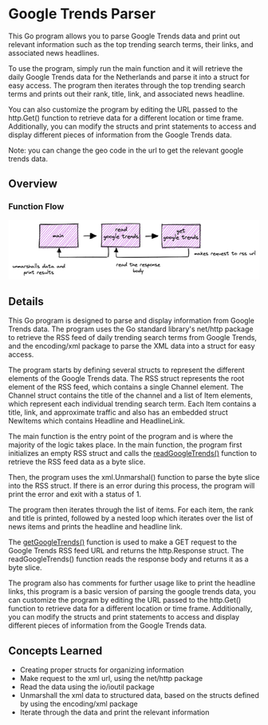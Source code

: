 # Google Trends Parser

This Go program allows you to parse Google Trends data and print out relevant information such as the top trending search terms, their links, and associated news headlines.

To use the program, simply run the main function and it will retrieve the daily Google Trends data for the Netherlands and parse it into a struct for easy access. The program then iterates through the top trending search terms and prints out their rank, title, link, and associated news headline.

You can also customize the program by editing the URL passed to the http.Get() function to retrieve data for a different location or time frame. Additionally, you can modify the structs and print statements to access and display different pieces of information from the Google Trends data.

Note: you can change the geo code in the url to get the relevant google trends data.

## Overview
### Function Flow

![Trends Parser](/images/trends-parser.png "trends parser")

## Details

This Go program is designed to parse and display information from Google Trends data. The program uses the Go standard library's net/http package to retrieve the RSS feed of daily trending search terms from Google Trends, and the encoding/xml package to parse the XML data into a struct for easy access.

The program starts by defining several structs to represent the different elements of the Google Trends data. The RSS struct represents the root element of the RSS feed, which contains a single Channel element. The Channel struct contains the title of the channel and a list of Item elements, which represent each individual trending search term. Each Item contains a title, link, and approximate traffic and also has an embedded struct NewItems which contains Headline and HeadlineLink.

The main function is the entry point of the program and is where the majority of the logic takes place. In the main function, the program first initializes an empty RSS struct and calls the [readGoogleTrends()](https://github.com/dkooll/go-google-trends/blob/bbc70d5a846e4a1af3b9ec49963fae1f200402f1/main.go#L67) function to retrieve the RSS feed data as a byte slice.

Then, the program uses the xml.Unmarshal() function to parse the byte slice into the RSS struct. If there is an error during this process, the program will print the error and exit with a status of 1.

The program then iterates through the list of items. For each item, the rank and title is printed, followed by a nested loop which iterates over the list of news items and prints the headline and headline link.

The [getGoogleTrends()](https://github.com/dkooll/go-google-trends/blob/bbc70d5a846e4a1af3b9ec49963fae1f200402f1/main.go#L56) function is used to make a GET request to the Google Trends RSS feed URL and returns the http.Response struct. The readGoogleTrends() function reads the response body and returns it as a byte slice.

The program also has comments for further usage like to print the headline links, this program is a basic version of parsing the google trends data, you can customize the program by editing the URL passed to the http.Get() function to retrieve data for a different location or time frame. Additionally, you can modify the structs and print statements to access and display different pieces of information from the Google Trends data.

## Concepts Learned

-   Creating proper structs for organizing information
-   Make request to the xml url, using the net/http package
-   Read the data using the io/ioutil package
-   Unmarshall the xml data to structured data, based on the structs defined by using the encoding/xml package
-   Iterate through the data and print the relevant information